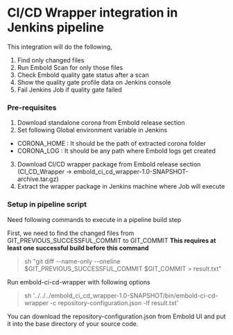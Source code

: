 # CI/CD Wrapper integration in Jenkins pipeline

This integration will do the following,
1. Find only changed files
2. Run Embold Scan for only those files
3. Check Embold quality gate status after a scan
4. Show the quality gate profile data on Jenkins console 
5. Fail Jenkins Job if quality gate failed

### Pre-requisites

1. Download standalone corona from Embold release section
2. Set following Global environment variable in Jenkins
- CORONA_HOME : It should be the path of extracted corona folder
- CORONA_LOG : It should be any path where Embold logs get created
3. Download CI/CD wrapper package from Embold release section (CI_CD_Wrapper -> embold_ci_cd_wrapper-1.0-SNAPSHOT-archive.tar.gz)
4. Extract the wrapper package in Jenkins machine where Job will execute

### Setup in pipeline script
Need following commands to execute in a pipeline build step

First, we need to find the changed files from GIT_PREVIOUS_SUCCESSFUL_COMMIT to GIT_COMMIT
**This requires at least one successful build before this command**
> sh "git diff --name-only --oneline $GIT_PREVIOUS_SUCCESSFUL_COMMIT $GIT_COMMIT > result.txt"

Run embold-ci-cd-wrapper with following options
> sh '../../../embold_ci_cd_wrapper-1.0-SNAPSHOT/bin/embold-ci-cd-wrapper -c repository-configuration.json -lf result.txt'

You can download the repository-configuration.json from Embold UI and put it into the base directory of your source code.
